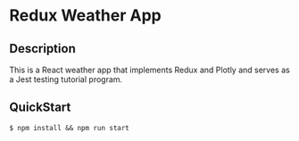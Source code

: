 # Redux Weather App

## Description
This is a React weather app that implements Redux and Plotly and serves as a Jest testing tutorial program.

## QuickStart
```
$ npm install && npm run start
```
